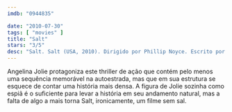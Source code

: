 ```yaml
---
imdb: "0944835"

date: "2010-07-30"
tags: [ "movies" ]
title: "Salt"
stars: "3/5"
desc: "Salt. Salt (USA, 2010). Dirigido por Phillip Noyce. Escrito por Kurt Wimmer. Com Angelina Jolie, Liev Schreiber, Chiwetel Ejiofor, Daniel Olbrychski, August Diehl, Daniel Pearce, Hunt Block, Andre Braugher, Olek Krupa."
---
```

Angelina Jolie protagoniza este thriller de ação que contém pelo menos uma sequência memorável na autoestrada, mas que em sua estrutura se esquece de contar uma história mais densa. A figura de Jolie sozinha como espiã é o suficiente para levar a história em seu andamento natural, mas a falta de algo a mais torna Salt, ironicamente, um filme sem sal.
